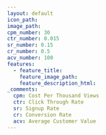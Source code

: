 ```yaml
---
layout: default
icon_path:
image_path:
cpm_number: 30
ctr_number: 0.015
sr_number: 0.15
cr_number: 0.5
acv_number: 100
features:
  - feature_title:
    feature_image_path:
    feature_description_html:
_comments:
  cpm: Cost Per Thousand Views
  ctr: Click Through Rate
  sr: Signup Rate
  cr: Conversion Rate
  acv: Average Customer Value
---
```

